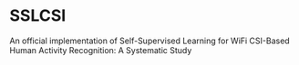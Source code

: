 # SSLCSI
An official implementation of Self-Supervised Learning for WiFi CSI-Based Human Activity Recognition: A Systematic Study
